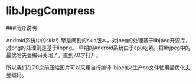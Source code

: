 # libJpegCompress

###简介说明

Android系统中的skia引擎是阉割的skia版本，对jpeg的处理基于libjpeg开源库，对png的处理则是基于libpng。 早期的Android系统由于cpu吃紧。将libjpeg中的最优哈夫曼编码关闭了。直到7.0才打开。

所以我们在7.0之前压缩图片可以采用自行编译libjpeg来生产so文件使用最优化夫曼编码。
